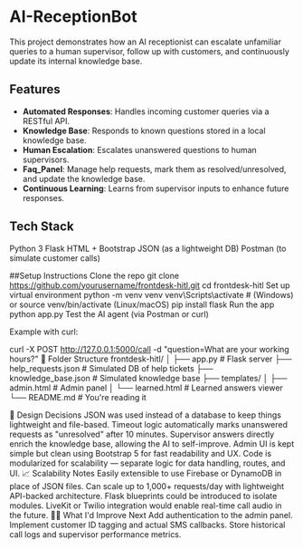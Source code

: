 # AI-ReceptionBot

This project demonstrates how an AI receptionist can escalate unfamiliar queries to a human supervisor, follow up with customers, and continuously update its internal knowledge base.

## Features
- **Automated Responses**: Handles incoming customer queries via a RESTful API.
- **Knowledge Base**: Responds to known questions stored in a local knowledge base.
- **Human Escalation**: Escalates unanswered questions to human supervisors.
- **Faq_Panel**: Manage help requests, mark them as resolved/unresolved, and update the knowledge base.
- **Continuous Learning**: Learns from supervisor inputs to enhance future responses.

## Tech Stack
Python 3
Flask
HTML + Bootstrap 
JSON (as a lightweight DB)
Postman (to simulate customer calls)

##Setup Instructions
Clone the repo
git clone https://github.com/yourusername/frontdesk-hitl.git
cd frontdesk-hitl
Set up virtual environment
python -m venv venv
venv\Scripts\activate  # (Windows) or source venv/bin/activate (Linux/macOS)
pip install flask
Run the app
 python app.py
Test the AI agent (via Postman or curl)

Example with curl:

curl -X POST http://127.0.0.1:5000/call -d "question=What are your working hours?"
📂 Folder Structure
frontdesk-hitl/
│
├── app.py                 # Flask server
├── help_requests.json     # Simulated DB of help tickets
├── knowledge_base.json    # Simulated knowledge base
├── templates/
│   ├── admin.html         # Admin panel
│   └── learned.html       # Learned answers viewer
└── README.md              # You're reading it

🧠 Design Decisions
JSON was used instead of a database to keep things lightweight and file-based.
Timeout logic automatically marks unanswered requests as "unresolved" after 10 minutes.
Supervisor answers directly enrich the knowledge base, allowing the AI to self-improve.
Admin UI is kept simple but clean using Bootstrap 5 for fast readability and UX.
Code is modularized for scalability — separate logic for data handling, routes, and UI.
📈 Scalability Notes
Easily extensible to use Firebase or DynamoDB in place of JSON files.
Can scale up to 1,000+ requests/day with lightweight API-backed architecture.
Flask blueprints could be introduced to isolate modules.
LiveKit or Twilio integration would enable real-time call audio in the future.
🙋‍♂️ What I'd Improve Next
Add authentication to the admin panel.
Implement customer ID tagging and actual SMS callbacks.
Store historical call logs and supervisor performance metrics.
